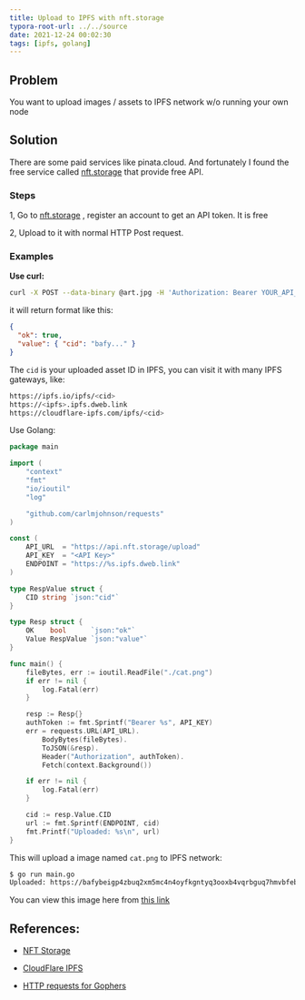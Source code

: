 ```yaml
---
title: Upload to IPFS with nft.storage
typora-root-url: ../../source
date: 2021-12-24 00:02:30
tags: [ipfs, golang]
---
```


## Problem

You want to upload images / assets to IPFS network w/o running your own node



## Solution

There are some paid services like pinata.cloud. And fortunately I found the free service called [nft.storage](https://nft.storage) that provide free API.



### Steps

1, Go to [nft.storage](https://nft.storage) , register an account to get an API token. It is free

2, Upload to it with normal HTTP Post request.



### Examples

**Use curl:**

```bash
curl -X POST --data-binary @art.jpg -H 'Authorization: Bearer YOUR_API_KEY' https://api.nft.storage/upload
```

it will return format like this:

```json
{
  "ok": true,
  "value": { "cid": "bafy..." }
}
```

The `cid` is your uploaded asset ID in IPFS, you can visit it with many IPFS gateways, like:

```bash
https://ipfs.io/ipfs/<cid>
https://<ipfs>.ipfs.dweb.link
https://cloudflare-ipfs.com/ipfs/<cid>
```



Use Golang:

```go
package main

import (
	"context"
	"fmt"
	"io/ioutil"
	"log"

	"github.com/carlmjohnson/requests"
)

const (
	API_URL  = "https://api.nft.storage/upload"
	API_KEY  = "<API Key>"
	ENDPOINT = "https://%s.ipfs.dweb.link"
)

type RespValue struct {
	CID string `json:"cid"`
}

type Resp struct {
	OK    bool      `json:"ok"`
	Value RespValue `json:"value"`
}

func main() {
	fileBytes, err := ioutil.ReadFile("./cat.png")
	if err != nil {
		log.Fatal(err)
	}

	resp := Resp{}
	authToken := fmt.Sprintf("Bearer %s", API_KEY)
	err = requests.URL(API_URL).
		BodyBytes(fileBytes).
		ToJSON(&resp).
		Header("Authorization", authToken).
		Fetch(context.Background())

	if err != nil {
		log.Fatal(err)
	}

	cid := resp.Value.CID
	url := fmt.Sprintf(ENDPOINT, cid)
	fmt.Printf("Uploaded: %s\n", url)
}
```

This will upload a image named `cat.png` to IPFS network:

```bash
$ go run main.go
Uploaded: https://bafybeigp4zbuq2xm5mc4n4oyfkgntyq3ooxb4vqrbguq7hmvbfeb2nh3dq.ipfs.dweb.link
```

You can view this image here from [this link](https://bafybeigp4zbuq2xm5mc4n4oyfkgntyq3ooxb4vqrbguq7hmvbfeb2nh3dq.ipfs.dweb.link)



## References:

* [NFT Storage](https://nft.storage/)
* [CloudFlare IPFS](https://developers.cloudflare.com/distributed-web/ipfs-gateway)

* [HTTP requests for Gophers](https://github.com/carlmjohnson/requests)
